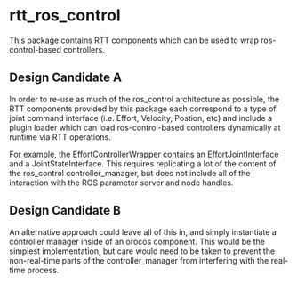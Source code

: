 rtt_ros_control
===============

This package contains RTT components which can be used to wrap ros-control-based controllers.

## Design Candidate A

In order to re-use as much of the ros_control architecture as possible, the RTT
components provided by this package each correspond to a type of joint command
interface (i.e. Effort, Velocity, Postion, etc) and include a plugin loader
which can load ros-control-based controllers dynamically at runtime via RTT
operations.

For example, the EffortControllerWrapper contains an EffortJointInterface and a
JointStateInterface. This requires replicating a lot of the content of the
ros_control controller_manager, but does not include all of the interaction
with the ROS parameter server and node handles.

## Design Candidate B

An alternative approach could leave all of this in, and simply instantiate a
controller manager inside of an orocos component. This would be the simplest
implementation, but care would need to be taken to prevent the non-real-time
parts of the controller_manager from interfering with the real-time process.

